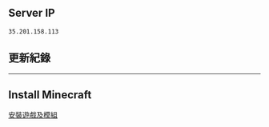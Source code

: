 ## Server IP
`35.201.158.113`

## 更新紀錄

---

## Install Minecraft
[安裝遊戲及模組](https://github.com/vic0706/Minecraft/tree/main/Install%20MC#%E9%96%8B%E5%A7%8B%E5%AE%89%E8%A3%9D-minecraft)

